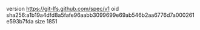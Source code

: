 version https://git-lfs.github.com/spec/v1
oid sha256:a1b19a4dfd8a5fafe96aabb3099699e69ab546b2aa6776d7a000261e593b7fda
size 1851
